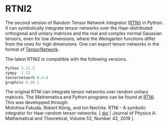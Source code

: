 # RTNI2
The second version of Random Tensor Network Integrator ([RTNI](https://motohisafukuda.github.io/RTNI/)) in Python. It can symbolically integrate tensor networks over the Haar-distributed orthogonal and unitary matrices and the real and complex normal Gaussian tensors, even for low dimensions, where the Weingarten functions differ from the ones for high dimensions. One can export tensor networks in the format of [TensorNetwork](https://github.com/google/TensorNetwork).

The latest RTNI2 is compatible with the following versions.
```python
Python 3.11.5
sympy  1.12
tensornetwork 0.4.6
graphviz 0.20.1
```

The original RTNI can integrate tensor networks over random unitary matrices. The Mathematica and Python programs can be found at
[RTNI](https://motohisafukuda.github.io/RTNI/).
This was developped through:<br>
Motohisa Fukuda, Robert König, and Ion Nechita. RTNI - A symbolic integrator for Haar-random tensor networks. \[ [doi](https://doi.org/10.1088/1751-8121/ab434b) | Journal of Physics A: Mathematical and Theoretical, Volume 52, Number 42, 2019 \].
